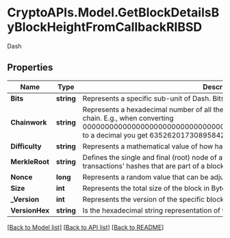 # CryptoAPIs.Model.GetBlockDetailsByBlockHeightFromCallbackRIBSD
Dash

## Properties

Name | Type | Description | Notes
------------ | ------------- | ------------- | -------------
**Bits** | **string** | Represents a specific sub-unit of Dash. Bits have two-decimal precision. | 
**Chainwork** | **string** | Represents a hexadecimal number of all the hashes necessary to produce the current chain. E.g., when converting 0000000000000000000000000000000000000000000086859f7a841475b236fd to a decimal you get 635262017308958427068157 hashes, or 635262 exahashes. | 
**Difficulty** | **string** | Represents a mathematical value of how hard it is to find a valid hash for this block. | 
**MerkleRoot** | **string** | Defines the single and final (root) node of a Merkle tree. It is the combined hash of all transactions&#39; hashes that are part of a blockchain block. | 
**Nonce** | **long** | Represents a random value that can be adjusted to satisfy the proof of work | 
**Size** | **int** | Represents the total size of the block in Bytes. | 
**_Version** | **int** | Represents the version of the specific block on the blockchain. | 
**VersionHex** | **string** | Is the hexadecimal string representation of the block&#39;s version. | 

[[Back to Model list]](../README.md#documentation-for-models) [[Back to API list]](../README.md#documentation-for-api-endpoints) [[Back to README]](../README.md)

